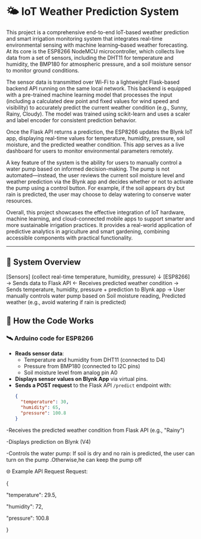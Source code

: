 # 🌤️ IoT Weather Prediction System 

This project is a comprehensive end-to-end IoT-based weather prediction and smart irrigation monitoring system that integrates real-time environmental sensing with machine learning–based weather forecasting. At its core is the ESP8266 NodeMCU microcontroller, which collects live data from a set of sensors, including the DHT11 for temperature and humidity, the BMP180 for atmospheric pressure, and a soil moisture sensor to monitor ground conditions.

The sensor data is transmitted over Wi-Fi to a lightweight Flask-based backend API running on the same local network. This backend is equipped with a pre-trained machine learning model that processes the input (including a calculated dew point and fixed values for wind speed and visibility) to accurately predict the current weather condition (e.g., Sunny, Rainy, Cloudy). The model was trained using scikit-learn and uses a scaler and label encoder for consistent prediction behavior.

Once the Flask API returns a prediction, the ESP8266 updates the Blynk IoT app, displaying real-time values for temperature, humidity, pressure, soil moisture, and the predicted weather condition. This app serves as a live dashboard for users to monitor environmental parameters remotely.

A key feature of the system is the ability for users to manually control a water pump based on informed decision-making. The pump is not automated—instead, the user reviews the current soil moisture level and weather prediction via the Blynk app and decides whether or not to activate the pump using a control button. For example, if the soil appears dry but rain is predicted, the user may choose to delay watering to conserve water resources.

Overall, this project showcases the effective integration of IoT hardware, machine learning, and cloud-connected mobile apps to support smarter and more sustainable irrigation practices. It provides a real-world application of predictive analytics in agriculture and smart gardening, combining accessible components with practical functionality.

---

## 📌 System Overview

[Sensors]
(collect real-time temperature, humidity, pressure)
↓
[ESP8266]
→ Sends data to Flask API
← Receives predicted weather condition
→ Sends temperature, humidity, pressure + prediction to Blynk app
→ User manually controls water pump based on
 Soil moisture reading,
 Predicted weather (e.g., avoid watering if rain is predicted)

## 🧠 How the Code Works

### 🛰️ Arduino code for ESP8266

- **Reads sensor data**:
  - Temperature and humidity from DHT11 (connected to D4)
  - Pressure from BMP180 (connected to I2C pins)
  - Soil moisture level from analog pin A0
- **Displays sensor values on Blynk App** via virtual pins.
- **Sends a POST request** to the Flask API `/predict` endpoint with:
  ```json
  {
    "temperature": 30,
    "humidity": 65,
    "pressure": 100.8
  }
-Receives the predicted weather condition from Flask API (e.g., "Rainy")

-Displays prediction on Blynk (V4)

-Controls the water pump: If soil is dry and no rain is predicted, the user can turn on the pump .Otherwise,he can keep the pump off

🌐 Example API Request
Request:


{

  "temperature": 29.5,
  
  "humidity": 72,
  
  "pressure": 100.8
  
}
